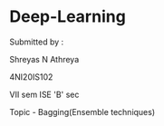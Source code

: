 # Deep-Learning

Submitted by :

Shreyas N Athreya

4NI20IS102

VII sem ISE 'B' sec

Topic - Bagging(Ensemble techniques)
